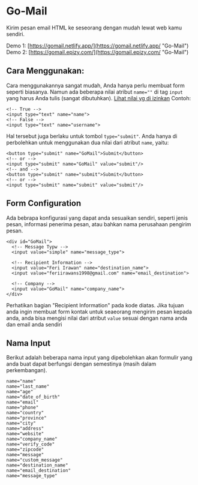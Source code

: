 # Go-Mail
Kirim pesan email HTML ke seseorang dengan mudah lewat web kamu sendiri.

Demo 1:
[https://gomail.netlify.app/](https://gomail.netlify.app/ "Go-Mail")
Demo 2:
[https://gomail.epizy.com/](https://gomail.epizy.com/ "Go-Mail")

## Cara Menggunakan:
Cara menggunakannya sangat mudah, Anda hanya perlu membuat form seperti biasanya.
Namun ada beberapa nilai atribut <code>name=""</code> di tag <code>input</code> yang harus Anda tulis (sangat dibutuhkan). [Lihat nilai yg di izinkan](#nama-input)
Contoh:
    
    <!-- True --> 
    <input type="text" name="name">
    <!-- False --> 
    <input type="text" name="username">
    
Hal tersebut juga berlaku untuk tombol <code>type="submit"</code>. Anda hanya di perbolehkan untuk menggunakan dua nilai dari atribut <code>name</code>, yaitu:
    
    <button type="submit" name="GoMail">Submit</button>
    <!-- or --> 
    <input type="submit" name="GoMail" value="submit"/>
    <!-- and --> 
    <button type="submit" name="submit">Submit</button>
    <!-- or --> 
    <input type="submit" name="submit" value="submit"/>

## Form Configuration
Ada bebrapa konfigurasi yang dapat anda sesuaikan sendiri, seperti jenis pesan, informasi penerima pesan, atau bahkan nama perusahaan pengirim pesan.

    <div id="GoMail">
      <!-- Message Typw -->
      <input value="simple" name="message_type">
      
      <!-- Recipient Information -->
      <input value="Feri Irawan" name="destination_name">
      <input value="feriirawans1998@gmail.com" name="email_destination">
      
      <!-- Company -->
      <input value="GoMail" name="company_name">
    </div>

Perhatikan bagian "Recipient Information" pada kode diatas. Jika tujuan anda ingin membuat form kontak untuk seaeorang mengirim pesan kepada anda, anda bisa mengisi nilai dari atribut <code>value</code> sesuai dengan nama anda dan email anda sendiri

## Nama Input
Berikut adalah beberapa nama input yang dipebolehkan akan formulir yang anda buat dapat berfungsi dengan semestinya (masih dalam perkembangan).
    
    name="name"
    name="last_name"
    name="age"
    name="date_of_birth"
    name="email"
    name="phone"
    name="country"
    name="province"
    name="city"
    name="address"
    name="website"
    name="company_name"
    name="verify_code"
    name="zipcode"
    name="message"
    name="custom_message"
    name="destination_name"
    name="email_destination"
    name="message_type"